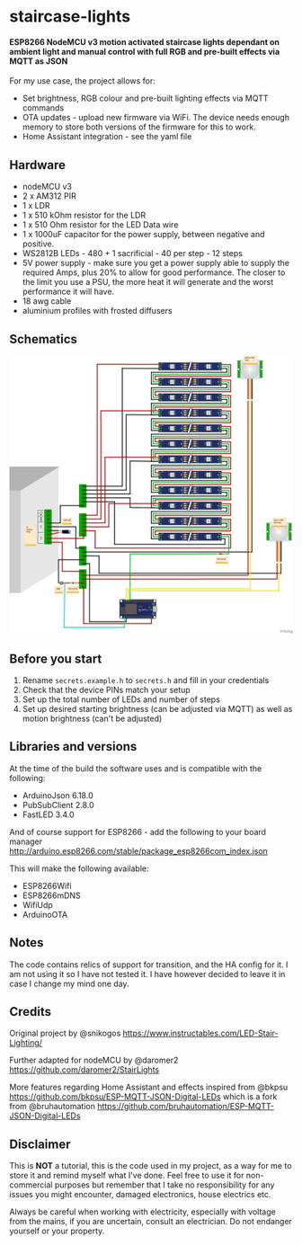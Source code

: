 # staircase-lights
#### ESP8266 NodeMCU v3 motion activated staircase lights dependant on ambient light and manual control with full RGB and pre-built effects via MQTT as JSON

For my use case, the project allows for:
- Set brightness, RGB colour and pre-built lighting effects via MQTT commands
- OTA updates - upload new firmware via WiFi. The device needs enough memory to store both versions of the firmware for this to work.
- Home Assistant integration - see the yaml file

## Hardware
- nodeMCU v3
- 2 x AM312 PIR
- 1 x LDR
- 1 x 510 kOhm resistor for the LDR
- 1 x 510 Ohm resistor for the LED Data wire
- 1 x 1000uF capacitor for the power supply, between negative and positive.
- WS2812B LEDs - 480 + 1 sacrificial - 40 per step - 12 steps
- 5V power supply - make sure you get a power supply able to supply the required Amps, plus 20% to allow for good performance. The closer to the limit you use a PSU, the more heat it will generate and the worst performance it will have.
- 18 awg cable
- aluminium profiles with frosted diffusers

## Schematics
![schematics](https://raw.githubusercontent.com/robertalexa/staircase-lights/master/schematics/schematics.jpg)

## Before you start
1. Rename `secrets.example.h` to `secrets.h` and fill in your credentials
2. Check that the device PINs match your setup
3. Set up the total number of LEDs and number of steps
4. Set up desired starting brightness (can be adjusted via MQTT) as well as motion brightness (can't be adjusted)

## Libraries and versions
At the time of the build the software uses and is compatible with the following:
- ArduinoJson 6.18.0
- PubSubClient 2.8.0
- FastLED 3.4.0

And of course support for ESP8266 - add the following to your board manager
http://arduino.esp8266.com/stable/package_esp8266com_index.json

This will make the following available:
- ESP8266Wifi
- ESP8266mDNS
- WifiUdp
- ArduinoOTA

## Notes
The code contains relics of support for transition, and the HA config for it. I am not using it so I have not tested it. I have however decided to leave it in case I change my mind one day.

## Credits

Original project by @snikogos https://www.instructables.com/LED-Stair-Lighting/

Further adapted for nodeMCU by @daromer2 https://github.com/daromer2/StairLights

More features regarding Home Assistant and effects inspired from @bkpsu https://github.com/bkpsu/ESP-MQTT-JSON-Digital-LEDs which is a fork from @bruhautomation https://github.com/bruhautomation/ESP-MQTT-JSON-Digital-LEDs

## Disclaimer
This is **NOT** a tutorial, this is the code used in my project, as a way for me to store it and remind myself what I've done. Feel free to use it for non-commercial purposes but remember that I take no responsibility for any issues you might encounter, damaged electronics, house electrics etc.

Always be careful when working with electricity, especially with voltage from the mains, if you are uncertain, consult an electrician. Do not endanger yourself or your property. 
